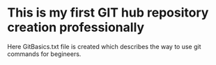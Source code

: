 # This is my first GIT hub repository creation professionally

Here GitBasics.txt file is created which describes the way to use git commands for begineers.
